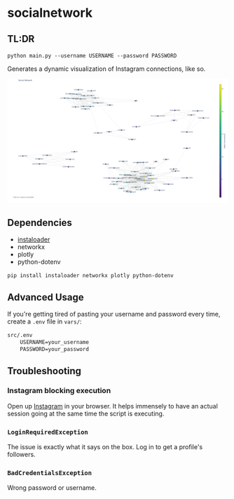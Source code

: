 # socialnetwork

## TL:DR

```console
python main.py --username USERNAME --password PASSWORD
```

Generates a dynamic visualization of Instagram connections, like so.

![Instagram network](vars/visualization.png)

## Dependencies

- [instaloader](https://github.com/instaloader/instaloader)
- networkx
- plotly
- python-dotenv

```console
pip install instaloader networkx plotly python-dotenv 
```

## Advanced Usage

If you're getting tired of pasting your username and password
every time, create a ```.env``` file in ```vars/```:

```console
src/.env
    USERNAME=your_username
    PASSWORD=your_password
```

## Troubleshooting

### Instagram blocking execution

Open up [Instagram](instagram.com) in your browser. It helps immensely to
have an actual session going at the same time the script is executing.

### ```LoginRequiredException```

The issue is exactly what it says on the box. Log in to get a profile's followers.

### ```BadCredentialsException```

Wrong password or username.
